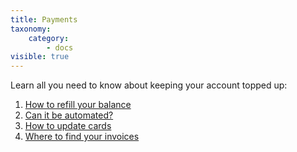 ```yaml
---
title: Payments
taxonomy:
    category:
        - docs
visible: true
---
```


Learn all you need to know about keeping your account topped up:

1. [How to refill your balance](/account-and-billing/payments/refill-your-balance)
2. [Can it be automated?](/account-and-billing/payments/automatic-refills)
3. [How to update cards](/account-and-billing/payments/updating-payment-method)
4. [Where to find your invoices](/account-and-billing/payments/invoices)